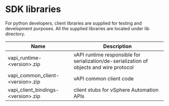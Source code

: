# SDK libraries

For python developers, client libraries are supplied for testing and development purposes. All the supplied libraries are located under lib directory.

Name                                | Description
------------------------------------| -------------
vapi_runtime-\<version>.zip	        | vAPI runtime responsible for serialization/de-serialization of objects and wire protocol
vapi_common_client-\<version>.zip   | vAPI common client code
vapi_client_bindings-\<version>.zip | client stubs for vSphere Automation APIs
